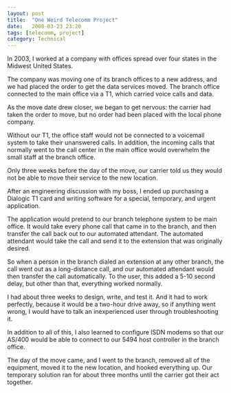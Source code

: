 ```yaml
---
layout: post
title:  "One Weird Telecomm Project"
date:   2008-03-23 23:20
tags: [telecomm, project]
category: Technical
---
```

In 2003, I worked at a company with offices spread over four states in the Midwest United States.

The company was moving one of its branch offices to a new address, and we had placed the order to get the data services moved.
The branch office connected to the main office via a T1, which carried voice calls and data.

As the move date drew closer, we began to get nervous: the carrier had taken the order to move, but no order had been placed with the local phone company.

Without our T1, the office staff would not be connected to a voicemail system to take their unanswered calls.
In addition, the incoming calls that normally went to the call center in the main office would overwhelm the small staff at the branch office.

Only three weeks before the day of the move, our carrier told us they would not be able to move their service to the new location.

After an engineering discussion with my boss, I ended up purchasing a Dialogic T1 card and writing software for a special, temporary, and urgent application.

The application would pretend to our branch telephone system to be main office.
It would take every phone call that came in to the branch, and then transfer the call back out to our automated attendant.
The automated attendant would take the call and send it to the extension that was originally desired.

So when a person in the branch dialed an extension at any other branch, the call went out as a long-distance call, and our automated attendant would then transfer the call automatically.
To the user, this added a 5-10 second delay, but other than that, everything worked normally.

I had about three weeks to design, write, and test it.
And it had to work perfectly, because it would be a two-hour drive away, so if anything went wrong, I would have to talk an inexperienced user through troubleshooting it.

In addition to all of this, I also learned to configure ISDN modems so that our AS/400 would be able to connect to our 5494 host controller in the branch office.

The day of the move came, and I went to the branch, removed all of the equipment, moved it to the new location, and hooked everything up.
Our temporary solution ran for about three months until the carrier got their act together.
